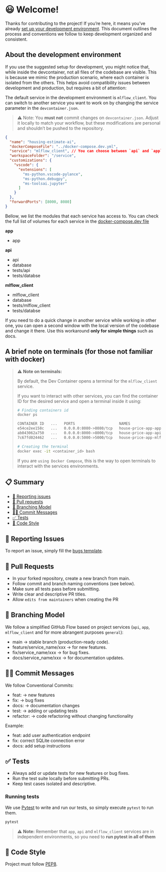 #  😃 Welcome!

Thanks for contributing to the project! If you’re here, it means you’ve already [set up your development environment](../../README.md#getting-started-locally). This document outlines the process and conventions we follow to keep development organized and consistent.

## About the development environment

If you use the suggested setup for development, you might notice that, while inside the devcontainer, not all files of the codebase are visible. This is because we mimic the production scenario, where each container is isolated from the others. This helps avoid compatibility issues between development and production, but requires a bit of attention:

The default service in the development environment is `mlflow_client`. You can switch to another service you want to work on by changing the service parameter in the `devcontainer.json`.

>⚠️ Note: You **must not** commit changes on `devcontainer.json`. Adjust it locally to match your workflow, but these modifications are personal and shouldn’t be pushed to the repository.

```json
{
  "name": "housing-estimate-ai",
  "dockerComposeFile": "../docker-compose.dev.yml",
  "service": "mlflow_client", // You can choose between `api` and `app`
  "workspaceFolder": "/service",
  "customizations": {
    "vscode": {
      "extensions": [
        "ms-python.vscode-pylance",
        "ms-python.debugpy",
        "ms-toolsai.jupyter"
      ]
    }
  },
  "forwardPorts": [8000, 8080]
}
```

Bellow, we list the modules that each service has access to. You can check the full list of volumes for each service in the [docker-compose.dev file](../../docker-compose.dev.yml)

**app**
- app

**api**
- api
- database
- tests/api
- tests/databse

**mlflow_client**
- mlflow_client
- database
- tests/mlflow_client
- tests/databse

If you need to do a quick change in another service while working in other one, you can open a second window with the local version of the codebase and change it there. Use this workaround **only for simple things** such as docs.

## A brief note on terminals (for those not familiar with docker)

> ⚠️ **Note on terminals:**  
> 
> By default, the Dev Container opens a terminal for the `mlflow_client` service.  
> 
> If you want to interact with other services, you can find the container ID for the desired service and open a terminal inside it using:
> ```bash
> # Finding containers id
> docker ps
>
>CONTAINER ID   ...   PORTS                    NAMES
>e54ce2ee158c   ...   0.0.0.0:8080->8080/tcp   house-price-app-app-1
>ab043062a750   ...   0.0.0.0:8000->8000/tcp   house-price-app-api-1
>7c67fd024462   ...   0.0.0.0:5000->5000/tcp   house-price-app-mlflow_client-1
>
> # Creating the terminal
> docker exec -it <container_id> bash
> ```
> If you are `using Docker Compose`, this is the way to open terminals to interact with the services environments.

## 📋 Summary
- [🐛 Reporting issues](#🐛-reporting-issues)
- [🔀 Pull requests](#🔀-pull-requests)
- [🌿 Branching Model](#🌿-branching-model)
- [🧑‍💻 Commit Messages](#🧑‍💻-commit-messages)
- [✅ Tests](#✅-tests)
- [📄 Code Style](#📄-code-style)

## 🐛 Reporting Issues

To report an issue, simply fill the [bugs template](https://github.com/marcuszucareli/house-price-app/issues/new?template=bug_report.md).

## 🔀 Pull Requests

- In your forked repository, create a new branch from main.
- Follow commit and branch naming conventions (see below).
- Make sure all tests pass before submitting.
- Write clear and descriptive PR titles.
- Allow `edits from maintainers` when creating the PR

## 🌿 Branching Model

We follow a simplified GitHub Flow based on project services (`api`, `app`, `mlflow_client` and for more abrangent purposes `general`):

- main → stable branch (production-ready code).
- feature/service_name/xxx → for new features.
- fix/service_name/xxx → for bug fixes.
- docs/service_name/xxx → for documentation updates.

## 🧑‍💻 Commit Messages

We follow Conventional Commits:

- feat: → new features
- fix: → bug fixes
- docs: → documentation changes
- test: → adding or updating tests
- refactor: → code refactoring without changing functionality

Example:

- feat: add user authentication endpoint
- fix: correct SQLite connection error
- docs: add setup instructions

## ✅ Tests

- Always add or update tests for new features or bug fixes.
- Run the test suite locally before submitting PRs.
- Keep test cases isolated and descriptive.

### Running tests
We use [Pytest](https://docs.pytest.org/en/stable/) to write and run our tests, so simply execute `pytest` to run them.

```bash
pytest
```

> ⚠️ **Note:** Remember that `app`, `api` and `mlflow_client` services are in independent environments, so you need to **run pytest in all of them**

## 📄 Code Style

Project must follow [PEP8](https://peps.python.org/pep-0008/).


